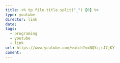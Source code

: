 ```yaml
---
title: <% tp.file.title.split("_") [0] %>
type: youtube
director: link
date:
tags:
  - programing
  - youtube
  - link
url: https://www.youtube.com/watch?v=NQYzjrJ7jKY
coment:
---
```







